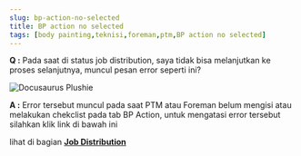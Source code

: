 ```yaml
---
slug: bp-action-no-selected
title: BP action no selected
tags: [body painting,teknisi,foreman,ptm,BP action no selected]
---
```


**Q :** Pada saat di status job distribution, saya tidak bisa melanjutkan ke proses selanjutnya, muncul pesan error seperti ini?

![Docusaurus Plushie](/img/faq/bpactionnoselected.png)

**A :** Error tersebut muncul pada saat PTM atau Foreman belum mengisi atau melakukan chekclist pada tab BP Action, untuk mengatasi error tersebut silahkan klik link di bawah ini 

lihat di bagian **[Job Distribution](https://dms-service.netlify.app/docs/body-painting/job-distribution/#bp-action)**